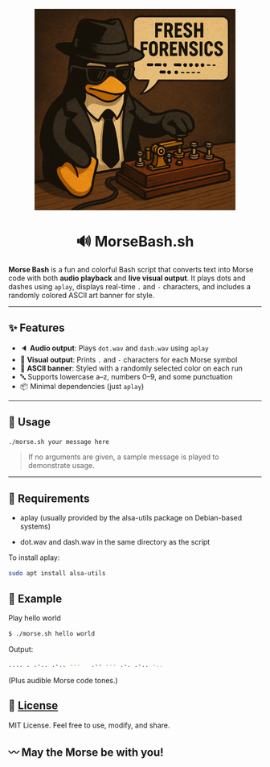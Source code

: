 <p align="center">
  <img src="https://github.com/DouglasFreshHabian/MorseBash/blob/main/Graphics/Tux-Spy-Telegraph.png?raw=true" alt="My Image" width="400">
</p>

<h1 align="center">
🔊 MorseBash.sh
	</h1>

**Morse Bash** is a fun and colorful Bash script that converts text into Morse code with both **audio playback** and **live visual output**. It plays dots and dashes using `aplay`, displays real-time `.` and `-` characters, and includes a randomly colored ASCII art banner for style.

---

## ✨ Features

- 🔈 **Audio output**: Plays `dot.wav` and `dash.wav` using `aplay`
- 👀 **Visual output**: Prints `.` and `-` characters for each Morse symbol
- 🌈 **ASCII banner**: Styled with a randomly selected color on each run
- 🔤 Supports lowercase a–z, numbers 0–9, and some punctuation
- 📦 Minimal dependencies (just `aplay`)

---

## 🚀 Usage

```bash
./morse.sh your message here
```
> If no arguments are given, a sample message is played to demonstrate usage.
---

## 🎵 Requirements

* aplay (usually provided by the alsa-utils package on Debian-based systems)

* dot.wav and dash.wav in the same directory as the script

To install aplay:
```bash
sudo apt install alsa-utils
```

## 📂 Example
Play hello world
```bash
$ ./morse.sh hello world
```
Output:
```bash
.... . .-.. .-.. ---   .-- --- .-. .-.. -..
```
(Plus audible Morse code tones.)

## 💬 [License](https://github.com/DouglasFreshHabian/MorseBash/blob/main/LICENSE)

MIT License. Feel free to use, modify, and share.

## 〰️ May the Morse be with you!

